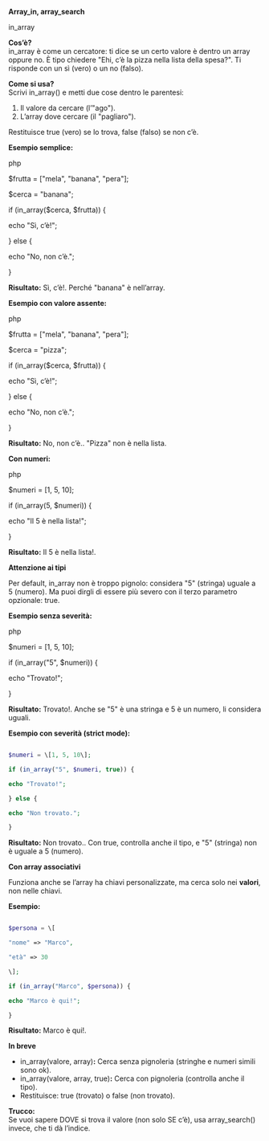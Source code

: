 **Array_in, array_search**

in_array

**Cos’è?**  
in_array è come un cercatore: ti dice se un certo valore è dentro un array oppure no. È tipo chiedere "Ehi, c’è la pizza nella lista della spesa?". Ti risponde con un sì (vero) o un no (falso).

**Come si usa?**  
Scrivi in_array() e metti due cose dentro le parentesi:

1. Il valore da cercare (l’"ago").
2. L’array dove cercare (il "pagliaro").

Restituisce true (vero) se lo trova, false (falso) se non c’è.

**Esempio semplice:**

php

$frutta = \["mela", "banana", "pera"\];

$cerca = "banana";

if (in_array($cerca, $frutta)) {

echo "Sì, c’è!";

} else {

echo "No, non c’è.";

}

**Risultato:** Sì, c’è!. Perché "banana" è nell’array.

**Esempio con valore assente:**

php

$frutta = \["mela", "banana", "pera"\];

$cerca = "pizza";

if (in_array($cerca, $frutta)) {

echo "Sì, c’è!";

} else {

echo "No, non c’è.";

}

**Risultato:** No, non c’è.. "Pizza" non è nella lista.

**Con numeri:**

php

$numeri = \[1, 5, 10\];

if (in_array(5, $numeri)) {

echo "Il 5 è nella lista!";

}

**Risultato:** Il 5 è nella lista!.

**Attenzione ai tipi**

Per default, in_array non è troppo pignolo: considera "5" (stringa) uguale a 5 (numero). Ma puoi dirgli di essere più severo con il terzo parametro opzionale: true.

**Esempio senza severità:**

php

$numeri = \[1, 5, 10\];

if (in_array("5", $numeri)) {

echo "Trovato!";

}

**Risultato:** Trovato!. Anche se "5" è una stringa e 5 è un numero, li considera uguali.

**Esempio con severità (strict mode):**

```php

$numeri = \[1, 5, 10\];

if (in_array("5", $numeri, true)) {

echo "Trovato!";

} else {

echo "Non trovato.";

}
```

**Risultato:** Non trovato.. Con true, controlla anche il tipo, e "5" (stringa) non è uguale a 5 (numero).

**Con array associativi**

Funziona anche se l’array ha chiavi personalizzate, ma cerca solo nei **valori**, non nelle chiavi.

**Esempio:**

```php

$persona = \[

"nome" => "Marco",

"età" => 30

\];

if (in_array("Marco", $persona)) {

echo "Marco è qui!";

}
```

**Risultato:** Marco è qui!.

**In breve**

- in_array(valore, array)**:** Cerca senza pignoleria (stringhe e numeri simili sono ok).
- in_array(valore, array, true)**:** Cerca con pignoleria (controlla anche il tipo).
- Restituisce: true (trovato) o false (non trovato).

**Trucco:**  
Se vuoi sapere DOVE si trova il valore (non solo SE c’è), usa array_search() invece, che ti dà l’indice.
